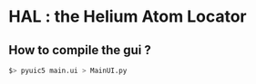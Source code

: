 # HAL : the Helium Atom Locator

## How to compile the gui ?

```bash
$> pyuic5 main.ui > MainUI.py
```
